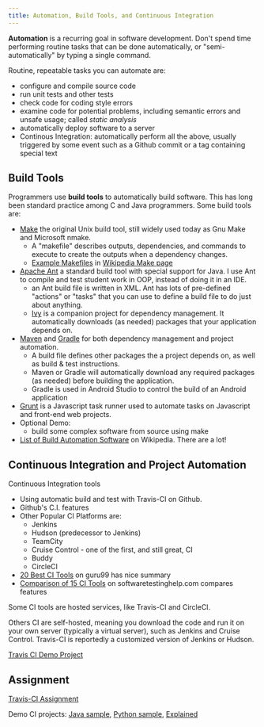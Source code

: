 ```yaml
---
title: Automation, Build Tools, and Continuous Integration
---
```


**Automation** is a recurring goal in software development.
Don't spend time performing routine tasks that can be done automatically, or "semi-automatically" by typing a single command.

Routine, repeatable tasks you can automate are:

* configure and compile source code
* run unit tests and other tests
* check code for coding style errors
* examine code for potential problems, including semantic errors and unsafe usage; called *static analysis*
* automatically deploy software to a server
* Continous Integration: automatically perform all the above, usually triggered by some event such as a Github commit or a tag containing special text


## Build Tools

Programmers use **build tools** to automatically build software.  This has long been standard practice among
C and Java programmers. Some build tools are:

* [Make](Make.pdf) the original Unix build tool, still widely used today as Gnu Make and Microsoft nmake.
  - A "makefile" describes outputs, dependencies, and commands to execute to create the outputs when a dependency changes.
  - [Example Makefiles](https://en.wikipedia.org/wiki/Make_(software)#Example_makefiles) in [Wikipedia Make page][make]
* [Apache Ant](Ant.pdf) a standard build tool with special support for Java. I use Ant to compile and test student work in OOP, instead of doing it in an IDE.
  - an Ant build file is written in XML. Ant has lots of pre-defined "actions" or "tasks" that you can use to define a build file to do just about anything.
  - [Ivy](https://ant.apache.org/ivy/) is a companion project for dependency management. It automatically downloads (as needed) packages that your application depends on.
* [Maven][maven] and [Gradle][gradle] for both dependency management and project automation.
  - A build file defines other packages the a project depends on, as well as build & test instructions. 
  - Maven or Gradle will automatically download any required packages (as needed) before building the application. 
  - Gradle is used in Android Studio to control the build of an Android application
* [Grunt](https://gruntjs.com) is a Javascript task runner used to automate tasks on Javascript and front-end web projects.
* Optional Demo:
   - build some complex software from source using make
* [List of Build Automation Software](https://en.wikipedia.org/wiki/List_of_build_automation_software) on Wikipedia. There are a lot!

[make]: https://en.wikipedia.org/wiki/Make_(software)
[maven]: https://maven.apache.org
[gradle]: https://gradle.org


## Continuous Integration and Project Automation

Continuous Integration tools 

* Using automatic build and test with Travis-CI on Github.
* Github's C.I. features
* Other Popular CI Platforms are:
  - Jenkins
  - Hudson (predecessor to Jenkins)
  - TeamCity
  - Cruise Control - one of the first, and still great, CI
  - Buddy
  - CircleCI
* [20 Best CI Tools](https://www.guru99.com/top-20-continuous-integration-tools.html) on guru99 has nice summary
* [Comparison of 15 CI Tools](https://www.softwaretestinghelp.com/tools/24-best-continuous-integration-tool/) on softwaretestinghelp.com compares features

Some CI tools are hosted services, like Travis-CI and CircleCI.

Others CI are self-hosted, meaning you download the code and run it on your own server (typically a virtual server), such as Jenkins and Cruise Control. Travis-CI is reportedly a customized version of Jenkins or Hudson.

[Travis CI Demo Project](travis-demo-project)

## Assignment

[Travis-CI Assignment](assignment/week7/ci-travis)  

Demo CI projects: [Java sample][demo-ci], [Python sample][demo-ci-python], [Explained](automation/travis-demo-project.md)

[demo-ci]: https://github.com/jbrucker/demo-ci
[demo-ci-python]: https://github.com/jbrucker/demo-pyci
